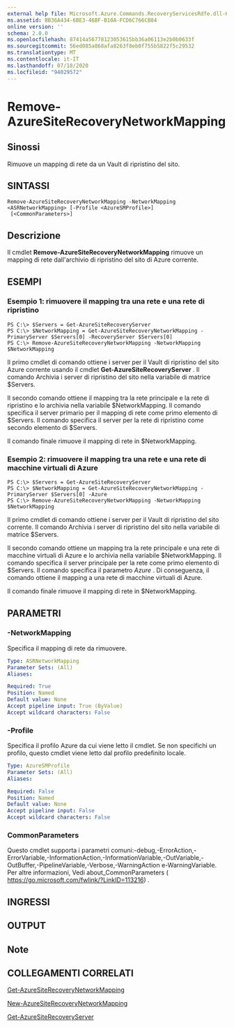 ```yaml
---
external help file: Microsoft.Azure.Commands.RecoveryServicesRdfe.dll-Help.xml
ms.assetid: BB36A434-6BE3-46BF-B10A-FCD6C766CB84
online version: ''
schema: 2.0.0
ms.openlocfilehash: 87414a56778123053615bb36a06113e2b0b0633f
ms.sourcegitcommit: 56ed085a868afa8263f8eb0f755b5822f5c29532
ms.translationtype: MT
ms.contentlocale: it-IT
ms.lasthandoff: 07/18/2020
ms.locfileid: "94029572"
---
```

# Remove-AzureSiteRecoveryNetworkMapping

## Sinossi
Rimuove un mapping di rete da un Vault di ripristino del sito.

## SINTASSI

```
Remove-AzureSiteRecoveryNetworkMapping -NetworkMapping <ASRNetworkMapping> [-Profile <AzureSMProfile>]
 [<CommonParameters>]
```

## Descrizione
Il cmdlet **Remove-AzureSiteRecoveryNetworkMapping** rimuove un mapping di rete dall'archivio di ripristino del sito di Azure corrente.

## ESEMPI

### Esempio 1: rimuovere il mapping tra una rete e una rete di ripristino
```
PS C:\> $Servers = Get-AzureSiteRecoveryServer
PS C:\> $NetworkMapping = Get-AzureSiteRecoveryNetworkMapping -PrimaryServer $Servers[0] -RecoveryServer $Servers[0]
PS C:\> Remove-AzureSiteRecoveryNetworkMapping -NetworkMapping $NetworkMapping
```

Il primo cmdlet di comando ottiene i server per il Vault di ripristino del sito Azure corrente usando il cmdlet **Get-AzureSiteRecoveryServer** .
Il comando Archivia i server di ripristino del sito nella variabile di matrice $Servers.

Il secondo comando ottiene il mapping tra la rete principale e la rete di ripristino e lo archivia nella variabile $NetworkMapping.
Il comando specifica il server primario per il mapping di rete come primo elemento di $Servers.
Il comando specifica il server per la rete di ripristino come secondo elemento di $Servers.

Il comando finale rimuove il mapping di rete in $NetworkMapping.

### Esempio 2: rimuovere il mapping tra una rete e una rete di macchine virtuali di Azure
```
PS C:\> $Servers = Get-AzureSiteRecoveryServer
PS C:\> $NetworkMapping = Get-AzureSiteRecoveryNetworkMapping -PrimaryServer $Servers[0] -Azure
PS C:\> Remove-AzureSiteRecoveryNetworkMapping -NetworkMapping $NetworkMapping
```

Il primo cmdlet di comando ottiene i server per il Vault di ripristino del sito corrente.
Il comando Archivia i server di ripristino del sito nella variabile di matrice $Servers.

Il secondo comando ottiene un mapping tra la rete principale e una rete di macchine virtuali di Azure e lo archivia nella variabile $NetworkMapping.
Il comando specifica il server principale per la rete come primo elemento di $Servers.
Il comando specifica il parametro *Azure* .
Di conseguenza, il comando ottiene il mapping a una rete di macchine virtuali di Azure.

Il comando finale rimuove il mapping di rete in $NetworkMapping.

## PARAMETRI

### -NetworkMapping
Specifica il mapping di rete da rimuovere.

```yaml
Type: ASRNetworkMapping
Parameter Sets: (All)
Aliases: 

Required: True
Position: Named
Default value: None
Accept pipeline input: True (ByValue)
Accept wildcard characters: False
```

### -Profile
Specifica il profilo Azure da cui viene letto il cmdlet.
Se non specifichi un profilo, questo cmdlet viene letto dal profilo predefinito locale.

```yaml
Type: AzureSMProfile
Parameter Sets: (All)
Aliases: 

Required: False
Position: Named
Default value: None
Accept pipeline input: False
Accept wildcard characters: False
```

### CommonParameters
Questo cmdlet supporta i parametri comuni:-debug,-ErrorAction,-ErrorVariable,-InformationAction,-InformationVariable,-OutVariable,-OutBuffer,-PipelineVariable,-Verbose,-WarningAction e-WarningVariable. Per altre informazioni, Vedi about_CommonParameters ( https://go.microsoft.com/fwlink/?LinkID=113216) .

## INGRESSI

## OUTPUT

## Note

## COLLEGAMENTI CORRELATI

[Get-AzureSiteRecoveryNetworkMapping](./Get-AzureSiteRecoveryNetworkMapping.md)

[New-AzureSiteRecoveryNetworkMapping](./New-AzureSiteRecoveryNetworkMapping.md)

[Get-AzureSiteRecoveryServer](./Get-AzureSiteRecoveryServer.md)


